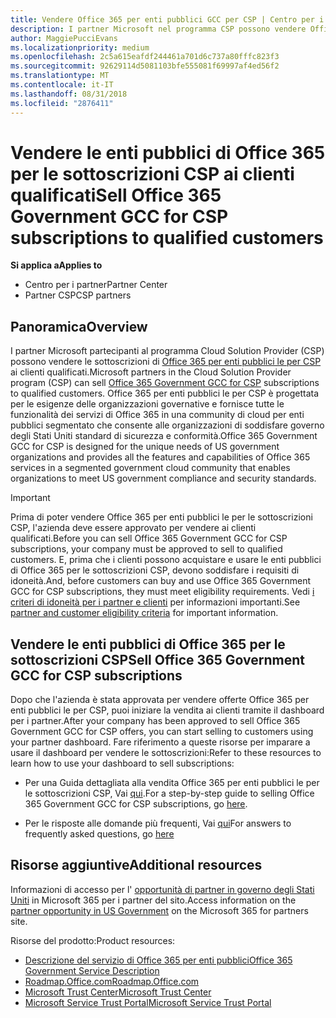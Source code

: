 ```yaml
---
title: Vendere Office 365 per enti pubblici GCC per CSP | Centro per i partner
description: I partner Microsoft nel programma CSP possono vendere Office 365 per enti pubblici le per le sottoscrizioni CSP ai clienti qualificati. Office 365 per enti pubblici le per CSP è una suite di servizi di produttività cloud progettato per il governo degli Stati Uniti e dagli appaltatori enti pubblici statali statunitensi con funzioni pubbliche e include le agenzie di stato, locale, giuridiche, federali difesa civile e federali.
author: MaggiePucciEvans
ms.localizationpriority: medium
ms.openlocfilehash: 2c5a615eafdf244461a701d6c737a80fffc823f3
ms.sourcegitcommit: 92629114d5081103bfe555081f69997af4ed56f2
ms.translationtype: MT
ms.contentlocale: it-IT
ms.lasthandoff: 08/31/2018
ms.locfileid: "2876411"
---
```

# <a name="sell-office-365-government-gcc-for-csp-subscriptions-to-qualified-customers"></a><span data-ttu-id="49263-104">Vendere le enti pubblici di Office 365 per le sottoscrizioni CSP ai clienti qualificati</span><span class="sxs-lookup"><span data-stu-id="49263-104">Sell Office 365 Government GCC for CSP subscriptions to qualified customers</span></span>

**<span data-ttu-id="49263-105">Si applica a</span><span class="sxs-lookup"><span data-stu-id="49263-105">Applies to</span></span>**

-  <span data-ttu-id="49263-106">Centro per i partner</span><span class="sxs-lookup"><span data-stu-id="49263-106">Partner Center</span></span>
-  <span data-ttu-id="49263-107">Partner CSP</span><span class="sxs-lookup"><span data-stu-id="49263-107">CSP partners</span></span>


## <a name="overview"></a><span data-ttu-id="49263-108">Panoramica</span><span class="sxs-lookup"><span data-stu-id="49263-108">Overview</span></span>

<span data-ttu-id="49263-109">I partner Microsoft partecipanti al programma Cloud Solution Provider (CSP) possono vendere le sottoscrizioni di [Office 365 per enti pubblici le per CSP](https://www.microsoft.com/microsoft-365/partners/governmentforCSP) ai clienti qualificati.</span><span class="sxs-lookup"><span data-stu-id="49263-109">Microsoft partners in the Cloud Solution Provider program (CSP) can sell [Office 365 Government GCC for CSP](https://www.microsoft.com/microsoft-365/partners/governmentforCSP) subscriptions to qualified customers.</span></span> <span data-ttu-id="49263-110">Office 365 per enti pubblici le per CSP è progettata per le esigenze delle organizzazioni governative e fornisce tutte le funzionalità dei servizi di Office 365 in una community di cloud per enti pubblici segmentato che consente alle organizzazioni di soddisfare governo degli Stati Uniti standard di sicurezza e conformità.</span><span class="sxs-lookup"><span data-stu-id="49263-110">Office 365 Government GCC for CSP is designed for the unique needs of US government organizations and provides all the features and capabilities of Office 365 services in a segmented government cloud community that enables organizations to meet US government compliance and security standards.</span></span> 

>[!IMPORTANT] 
><span data-ttu-id="49263-111">Prima di poter vendere Office 365 per enti pubblici le per le sottoscrizioni CSP, l'azienda deve essere approvato per vendere ai clienti qualificati.</span><span class="sxs-lookup"><span data-stu-id="49263-111">Before you can sell Office 365 Government GCC for CSP subscriptions, your company must be approved to sell to qualified customers.</span></span> <span data-ttu-id="49263-112">E, prima che i clienti possono acquistare e usare le enti pubblici di Office 365 per le sottoscrizioni CSP, devono soddisfare i requisiti di idoneità.</span><span class="sxs-lookup"><span data-stu-id="49263-112">And, before customers can buy and use Office 365 Government GCC for CSP subscriptions, they must meet eligibility requirements.</span></span> <span data-ttu-id="49263-113">Vedi [i criteri di idoneità per i partner e clienti](csp-gcc-validate.md) per informazioni importanti.</span><span class="sxs-lookup"><span data-stu-id="49263-113">See [partner and customer eligibility criteria](csp-gcc-validate.md) for important information.</span></span>


## <a name="sell-office-365-government-gcc-for-csp-subscriptions"></a><span data-ttu-id="49263-114">Vendere le enti pubblici di Office 365 per le sottoscrizioni CSP</span><span class="sxs-lookup"><span data-stu-id="49263-114">Sell Office 365 Government GCC for CSP subscriptions</span></span>

<span data-ttu-id="49263-115">Dopo che l'azienda è stata approvata per vendere offerte Office 365 per enti pubblici le per CSP, puoi iniziare la vendita ai clienti tramite il dashboard per i partner.</span><span class="sxs-lookup"><span data-stu-id="49263-115">After your company has been approved to sell Office 365 Government GCC for CSP offers, you can start selling to customers using your partner dashboard.</span></span> <span data-ttu-id="49263-116">Fare riferimento a queste risorse per imparare a usare il dashboard per vendere le sottoscrizioni:</span><span class="sxs-lookup"><span data-stu-id="49263-116">Refer to these resources to learn how to use your dashboard to sell subscriptions:</span></span> 

-   <span data-ttu-id="49263-117">Per una Guida dettagliata alla vendita Office 365 per enti pubblici le per le sottoscrizioni CSP, Vai [qui](https://go.microsoft.com/fwlink/?linkid=2007323).</span><span class="sxs-lookup"><span data-stu-id="49263-117">For a step-by-step guide to selling Office 365 Government GCC for CSP subscriptions, go [here](https://go.microsoft.com/fwlink/?linkid=2007323).</span></span>  

-   <span data-ttu-id="49263-118">Per le risposte alle domande più frequenti, Vai [qui](https://o365pp.blob.core.windows.net/media/Resources/GCC/Office%20365%20Government%20GCC%20for%20CSP%20Partner%20FAQ.docx)</span><span class="sxs-lookup"><span data-stu-id="49263-118">For answers to frequently asked questions, go [here](https://o365pp.blob.core.windows.net/media/Resources/GCC/Office%20365%20Government%20GCC%20for%20CSP%20Partner%20FAQ.docx)</span></span>


## <a name="additional-resources"></a><span data-ttu-id="49263-119">Risorse aggiuntive</span><span class="sxs-lookup"><span data-stu-id="49263-119">Additional resources</span></span>

<span data-ttu-id="49263-120">Informazioni di accesso per l' [opportunità di partner in governo degli Stati Uniti](https://www.microsoft.com/microsoft-365/partners/governmentforCSP) in Microsoft 365 per i partner del sito.</span><span class="sxs-lookup"><span data-stu-id="49263-120">Access information on the [partner opportunity in US Government](https://www.microsoft.com/microsoft-365/partners/governmentforCSP) on the Microsoft 365 for partners site.</span></span>

<span data-ttu-id="49263-121">Risorse del prodotto:</span><span class="sxs-lookup"><span data-stu-id="49263-121">Product resources:</span></span>

- [<span data-ttu-id="49263-122">Descrizione del servizio di Office 365 per enti pubblici</span><span class="sxs-lookup"><span data-stu-id="49263-122">Office 365 Government Service Description</span></span>](https://technet.microsoft.com/library/mt774581.aspx)
- [<span data-ttu-id="49263-123">Roadmap.Office.com</span><span class="sxs-lookup"><span data-stu-id="49263-123">Roadmap.Office.com</span></span>](https://products.office.com/business/office-365-roadmap)
- [<span data-ttu-id="49263-124">Microsoft Trust Center</span><span class="sxs-lookup"><span data-stu-id="49263-124">Microsoft Trust Center</span></span>](https://www.microsoft.com/TrustCenter/)
- [<span data-ttu-id="49263-125">Microsoft Service Trust Portal</span><span class="sxs-lookup"><span data-stu-id="49263-125">Microsoft Service Trust Portal</span></span>](https://aka.ms/STP)


